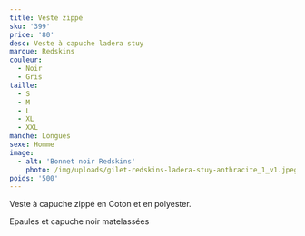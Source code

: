 ```yaml
---
title: Veste zippé
sku: '399'
price: '80'
desc: Veste à capuche ladera stuy
marque: Redskins
couleur:
  - Noir
  - Gris
taille:
  - S
  - M
  - L
  - XL
  - XXL
manche: Longues
sexe: Homme
image:
  - alt: 'Bonnet noir Redskins'
    photo: /img/uploads/gilet-redskins-ladera-stuy-anthracite_1_v1.jpeg
poids: '500'
---
```

Veste à capuche zippé en Coton et en polyester.

Epaules et capuche noir matelassées
